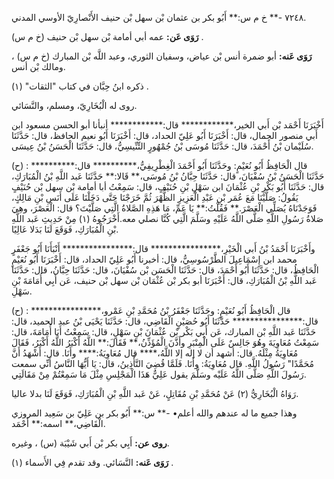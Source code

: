 ٧٢٤٨ -** خ م س:** أَبُو بكر بن عثمان بْن سهل بْن حنيف الأَنْصارِيّ الأوسي المدني.

**رَوَى عَن:** عمه أبي أمامة بْن سهل بْن حنيف (خ م س) .

**رَوَى عَنه:** أبو ضمرة أنس بْن عياض، وسفيان الثوري، وعبد اللَّه بْن المبارك (خ م س) ، ومالك بْن أنس.

ذكره ابنُ حِبَّان في كتاب "الثقات" (١) .

روى له الْبُخَارِيّ، ومسلم، والنَّسَائي.

أَخْبَرَنَا أَحْمَد بْن أَبي الخير،************ قال:************ أنبأنا أبو الحسن مسعود ابن أَبي منصور الجمال، قال: أَخْبَرَنَا أَبُو عَلِيّ الحداد، قال: أَخْبَرَنَا أَبُو نعيم الحافظ، قال: حَدَّثَنَا سُلَيْمان بْنُ أَحْمَدَ، قال: حَدَّثَنَا مُوسَى بْنُ جُمْهُورٍ التِّنِّيسِيُّ، قال: حَدَّثَنَا الْحَسَنُ بْنُ عِيسَى.

(ح) : قال الْحَافِظُ أَبُو نُعَيْمٍ: وحَدَّثَنَا أَبُو أَحْمَدَ الْغِطْرِيفِيُّ،********** قال:********** حَدَّثَنَا الْحَسَنُ بْنُ سُفْيَانَ، قال: حَدَّثَنَا حِبَّانُ بْنُ مُوسَى،** قَالا:** حَدَّثَنَا عَبد اللَّهِ بْنُ الْمُبَارَكِ، قال: حَدَّثَنَا أَبُو بَكْرِ بْنِ عُثْمَانَ ابن سَهْلِ بْنِ حُنَيْفٍ، قال: سَمِعْتُ أبا أمامة بْن سهل بْن حُنَيْفٍ يَقُولُ: صَلَّيْنَا مَعَ عُمَر بْنِ عَبْدِ الْعَزِيزِ الظُّهْرَ ثُمَّ خَرَجْنَا حَتَّى دَخَلْنَا عَلَى أَنَسِ بْنِ مَالِكٍ، فَوَجَدْنَاهُ يُصَلِّي الْعَصْرَ.** فَقُلْتُ:** يَا عَمِّ، مَا هَذِهِ الصَّلاةُ الَّتِي صَلَّيْتَ؟ قال: الْعَصْرَ، وهِيَ صَلاةُ رَسُولِ اللَّهِ صَلَّى اللَّهُ عَلَيْهِ وسَلَّمَ الَّتِي كُنَّا نصلي معه.أَخْرَجُوهُ (١) مِنْ حَدِيثِ عَبد اللَّهِ بْنِ الْمُبَارَكِ، فَوَقَعَ لَنَا بَدَلا عَالِيًا.

وأَخْبَرَنَا أَحْمَدُ بْنُ أَبي الْخَيْرِ،**************** قال:**************** أَنْبَأَنَا أَبُو جَعْفَرٍ محمد ابن إِسْمَاعِيلَ الطَّرْسُوسِيُّ، قال: أخبرنا أَبُو عَلِيّ الحداد، قال: أَخْبَرَنَا أَبُو نُعَيْمٍ الْحَافِظُ، قال: حَدَّثَنَا أَبُو أَحْمَدَ، قال: حَدَّثَنَا الْحَسَن بْن سُفْيَانَ، قال: حَدَّثَنَا حِبَّانُ، قال: حَدَّثَنَا عَبد اللَّهِ بْنُ الْمُبَارَكِ، قال: أَخْبَرَنَا أبو بكر بْن عُثْمَان بْن سهل بْن حنيف، عَن أَبِي أُمَامَةَ بْنِ سَهْلِ.

(ح) : قال الْحَافِظُ أَبُو نُعَيْمٍ: وحَدَّثَنَا جَعْفَرُ بْنُ مُحَمَّدِ بْنِ عَمْرو،**************** قال:**************** حَدَّثَنَا أَبُو حُصَيْنٍ الْقَاضِي، قال: حَدَّثَنَا يَحْيَى بْنُ عبد الحميد، قال: حَدَّثَنَا عَبد اللَّهِ بْن المبارك، عَن أَبِي بَكْر بْن عُثْمَانَ بْنِ سَهْلٍ، قال: سَمِعْتُ أَبَا أُمَامَةَ، قال: سَمِعْتُ مُعَاوِيَةَ وهُوَ جَالِسٌ عَلَى الْمِنْبَرِ وأَذَّنَ الْمُؤَذِّنُ،** فَقَالَ:** اللَّهُ أَكْبَرُ اللَّهُ أَكْبَرُ، فَقَالَ مُعَاوِيَةُ مِثْلَهُ. قال: أشهد أن لا إله إلا اللَّهُ،**** قال مُعَاوِيَةُ:**** وأَنَا. قال: أَشْهَدُ أَنَّ مُحَمَّدًا" رَسُولُ اللَّهِ. قال مُعَاوِيَةُ: وأَنَا. فَلَمَّا قُضِيَ التَّأْذِينُ، قال: يَا أَيُّهَا النَّاسُ أَنِّي سمعت رَسُولَ اللَّهِ صَلَّى اللَّهُ عَلَيْه وسَلَّمَ يقول عَلِيٌّ هَذَا الْمَجْلِسِ مِثْلَ مَا سَمِعْتُمْ مِنْ مَقَالَتِي.

رَوَاهُ الْبُخَارِيُّ (٢) عَنْ مُحَمَّدِ بْنِ مُقَاتِلٍ، عَنْ عَبد اللَّهِ بْنِ الْمُبَارَكِ، فَوَقَعَ لَنَا بدلا عاليا.

وهذا جميع ما له عندهم والله أعلم• -** س:** أَبُو بكر بن عَلِيّ بن سَعِيد المروزي الْقَاضِي،** اسمه:** أَحْمَد.

**روى عن:** أَبِي بكر بْن أَبي شَيْبَة (س) ، وغيره.

**رَوَى عَنه:** النَّسَائي. وقد تقدم فِي الأَسماء (١) .